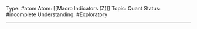 Type: #atom
Atom: [[Macro Indicators (Z)]]
Topic: Quant
Status: #incomplete 
Understanding: #Exploratory 

----

